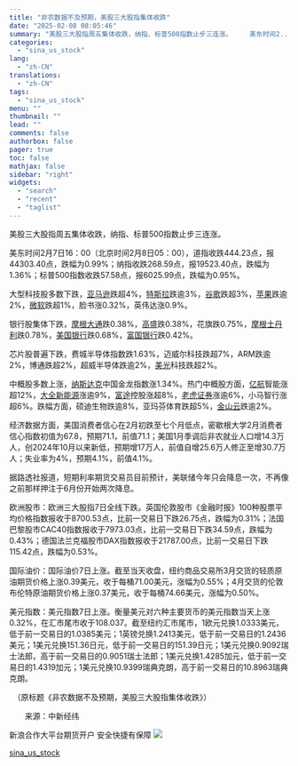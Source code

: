 ```yaml
---
title: "非农数据不及预期，美股三大股指集体收跌"
date: "2025-02-08 08:05:46"
summary: "美股三大股指周五集体收跌，纳指、标普500指数止步三连涨。 　　美东时间2..."
categories:
  - "sina_us_stock"
lang:
  - "zh-CN"
translations:
  - "zh-CN"
tags:
  - "sina_us_stock"
menu: ""
thumbnail: ""
lead: ""
comments: false
authorbox: false
pager: true
toc: false
mathjax: false
sidebar: "right"
widgets:
  - "search"
  - "recent"
  - "taglist"
---
```


美股三大股指周五集体收跌，纳指、标普500指数止步三连涨。

美东时间2月7日16：00（北京时间2月8日05：00），道指收跌444.23点，报44303.40点，跌幅为0.99%；纳指收跌268.59点，报19523.40点，跌幅为1.36%；标普500指数收跌57.58点，报6025.99点，跌幅为0.95%。

大型科技股多数下跌，[亚马逊](https://stock.finance.sina.com.cn/usstock/quotes/AMZN.html)跌超4%，[特斯拉](https://stock.finance.sina.com.cn/usstock/quotes/TSLA.html)跌逾3%，[谷歌](https://stock.finance.sina.com.cn/usstock/quotes/GOOG.html)跌超3%，[苹果](https://stock.finance.sina.com.cn/usstock/quotes/AAPL.html)跌逾2%，[微软](https://stock.finance.sina.com.cn/usstock/quotes/MSFT.html)跌超1%，脸书涨0.32%，英伟达涨0.9%。

银行股集体下跌，[摩根大通](https://stock.finance.sina.com.cn/usstock/quotes/JPM.html)跌0.38%，[高盛](https://stock.finance.sina.com.cn/usstock/quotes/GS.html)跌0.38%，花旗跌0.75%，[摩根士丹利](https://stock.finance.sina.com.cn/usstock/quotes/MS.html)跌0.78%，[美国银行](https://stock.finance.sina.com.cn/usstock/quotes/BAC.html)跌0.68%，[富国银行](https://stock.finance.sina.com.cn/usstock/quotes/WFC.html)跌0.42%。

芯片股普遍下跌，费城半导体指数跌1.63%，迈威尔科技跌超7%，ARM跌逾2%，博通跌超2%，超威半导体跌逾2%，[美光](https://stock.finance.sina.com.cn/usstock/quotes/MU.html)科技跌超2%。

中概股多数上涨，[纳斯达克](https://stock.finance.sina.com.cn/usstock/quotes/.IXIC.html)中国金龙指数涨1.34%。热门中概股方面，[亿航](https://stock.finance.sina.com.cn/usstock/quotes/EH.html)智能涨超12%，[大全新能源](https://stock.finance.sina.com.cn/usstock/quotes/DQ.html)涨逾9%，[富途](https://stock.finance.sina.com.cn/usstock/quotes/FUTU.html)控股涨超8%，[老虎证券](https://stock.finance.sina.com.cn/usstock/quotes/TIGR.html)涨逾6%，小马智行涨超6%。跌幅方面，硕迪生物跌逾8%，亚玛芬体育跌超5%，[金山云](https://stock.finance.sina.com.cn/usstock/quotes/KC.html)跌逾2%。

经济数据方面，美国消费者信心在2月初跌至七个月低点，密歇根大学2月消费者信心指数初值为67.8，预期71.1，前值71.1；美国1月季调后非农就业人口增14.3万人，创2024年10月以来新低，预期增17万人，前值自增25.6万人修正至增30.7万人；失业率为4%，预期4.1%，前值4.1%。

据路透社报道，短期利率期货交易员目前预计，美联储今年只会降息一次，不再像之前那样押注于6月份开始两次降息。

欧洲股市：欧洲三大股指7日全线下跌。英国伦敦股市《金融时报》100种股票平均价格指数报收于8700.53点，比前一交易日下跌26.75点，跌幅为0.31%；法国巴黎股市CAC40指数报收于7973.03点，比前一交易日下跌34.59点，跌幅为0.43%；德国法兰克福股市DAX指数报收于21787.00点，比前一交易日下跌115.42点，跌幅为0.53%。

国际油价：国际油价7日上涨。截至当天收盘，纽约商品交易所3月交货的轻质原油期货价格上涨0.39美元，收于每桶71.00美元，涨幅为0.55%；4月交货的伦敦布伦特原油期货价格上涨0.37美元，收于每桶74.66美元，涨幅为0.50%。

美元指数：美元指数7日上涨。衡量美元对六种主要货币的美元指数当天上涨0.32%，在汇市尾市收于108.037。截至纽约汇市尾市，1欧元兑换1.0333美元，低于前一交易日的1.0385美元；1英镑兑换1.2413美元，低于前一交易日的1.2436美元；1美元兑换151.36日元，低于前一交易日的151.39日元；1美元兑换0.9092瑞士法郎，高于前一交易日的0.9051瑞士法郎；1美元兑换1.4285加元，低于前一交易日的1.4319加元；1美元兑换10.9399瑞典克朗，高于前一交易日的10.8963瑞典克朗。

　（原标题《非农数据不及预期，美股三大股指集体收跌》）

　　来源：中新经纬


新浪合作大平台期货开户 安全快捷有保障
![](https://n.sinaimg.cn/finance/transform/340/w170h170/20220415/bd6a-a2376d5226aaa796dfdca62b1d9b1fcb.png)

[sina_us_stock](https://finance.sina.com.cn/jjxw/2025-02-08/doc-ineitkpi9270169.shtml)

